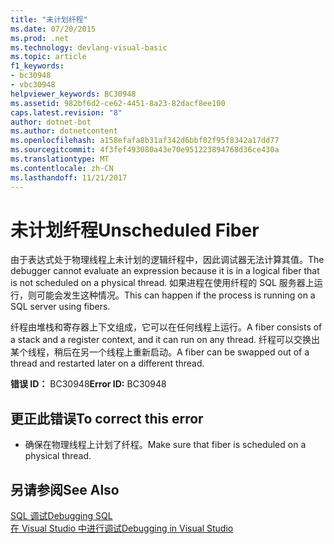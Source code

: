 ```yaml
---
title: "未计划纤程"
ms.date: 07/20/2015
ms.prod: .net
ms.technology: devlang-visual-basic
ms.topic: article
f1_keywords:
- bc30948
- vbc30948
helpviewer_keywords: BC30948
ms.assetid: 982bf6d2-ce62-4451-8a23-82dacf8ee100
caps.latest.revision: "8"
author: dotnet-bot
ms.author: dotnetcontent
ms.openlocfilehash: a158efafa8b31af342d6bbf02f95f8342a17dd77
ms.sourcegitcommit: 4f3fef493080a43e70e951223894768d36ce430a
ms.translationtype: MT
ms.contentlocale: zh-CN
ms.lasthandoff: 11/21/2017
---
```

# <a name="unscheduled-fiber"></a><span data-ttu-id="0c7cd-102">未计划纤程</span><span class="sxs-lookup"><span data-stu-id="0c7cd-102">Unscheduled Fiber</span></span>
<span data-ttu-id="0c7cd-103">由于表达式处于物理线程上未计划的逻辑纤程中，因此调试器无法计算其值。</span><span class="sxs-lookup"><span data-stu-id="0c7cd-103">The debugger cannot evaluate an expression because it is in a logical fiber that is not scheduled on a physical thread.</span></span> <span data-ttu-id="0c7cd-104">如果进程在使用纤程的 SQL 服务器上运行，则可能会发生这种情况。</span><span class="sxs-lookup"><span data-stu-id="0c7cd-104">This can happen if the process is running on a SQL server using fibers.</span></span>  
  
 <span data-ttu-id="0c7cd-105">纤程由堆栈和寄存器上下文组成，它可以在任何线程上运行。</span><span class="sxs-lookup"><span data-stu-id="0c7cd-105">A fiber consists of a stack and a register context, and it can run on any thread.</span></span> <span data-ttu-id="0c7cd-106">纤程可以交换出某个线程，稍后在另一个线程上重新启动。</span><span class="sxs-lookup"><span data-stu-id="0c7cd-106">A fiber can be swapped out of a thread and restarted later on a different thread.</span></span>  
  
 <span data-ttu-id="0c7cd-107">**错误 ID：** BC30948</span><span class="sxs-lookup"><span data-stu-id="0c7cd-107">**Error ID:** BC30948</span></span>  
  
## <a name="to-correct-this-error"></a><span data-ttu-id="0c7cd-108">更正此错误</span><span class="sxs-lookup"><span data-stu-id="0c7cd-108">To correct this error</span></span>  
  
-   <span data-ttu-id="0c7cd-109">确保在物理线程上计划了纤程。</span><span class="sxs-lookup"><span data-stu-id="0c7cd-109">Make sure that fiber is scheduled on a physical thread.</span></span>  
  
## <a name="see-also"></a><span data-ttu-id="0c7cd-110">另请参阅</span><span class="sxs-lookup"><span data-stu-id="0c7cd-110">See Also</span></span>  
 [<span data-ttu-id="0c7cd-111">SQL 调试</span><span class="sxs-lookup"><span data-stu-id="0c7cd-111">Debugging SQL</span></span>](http://msdn.microsoft.com/en-us/f27c17e6-1d90-49f2-9fc0-d02e6a27f109)  
 [<span data-ttu-id="0c7cd-112">在 Visual Studio 中进行调试</span><span class="sxs-lookup"><span data-stu-id="0c7cd-112">Debugging in Visual Studio</span></span>](/visualstudio/debugger/debugging-in-visual-studio)

